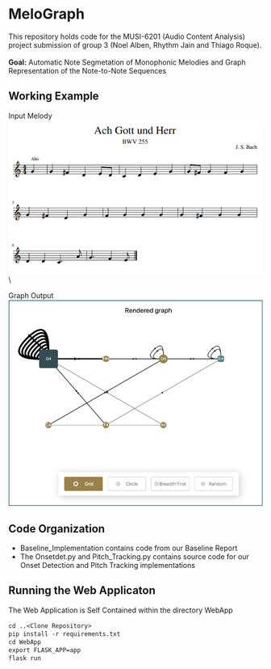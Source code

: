 # MeloGraph
This repository holds code for the  MUSI-6201 (Audio Content Analysis) project submission of group 3 (Noel Alben, Rhythm Jain and Thiago Roque).
\
\
**Goal:** Automatic Note Segmetation of Monophonic Melodies and Graph Representation of the Note-to-Note Sequences

## Working Example 
Input Melody
![alt text](https://github.com/nol-alb/melograph_submission/blob/main/images/Transcript.png)
\

Graph Output
![alt text](https://github.com/nol-alb/melograph_submission/blob/main/images/Graph.png)



## Code Organization 
- Baseline_Implementation contains code from our Baseline Report
- The Onsetdet.py and Pitch_Tracking.py contains source code for our Onset Detection and Pitch Tracking implementations

## Running the Web Applicaton
The Web Application is Self Contained within the directory WebApp
```
cd ..<Clone Repository>
pip install -r requirements.txt
cd WebApp
export FLASK_APP=app
flask run
```






